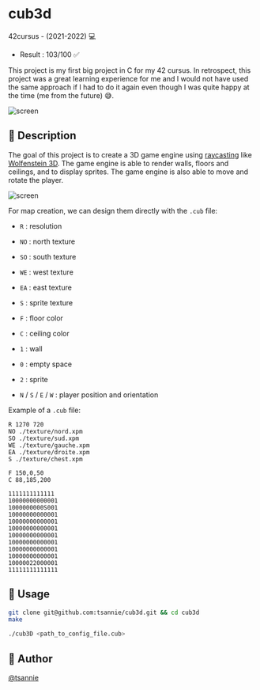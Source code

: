 # cub3d

42cursus - (2021-2022) 💻

- Result : 103/100 ✅

This project is my first big project in C for my 42 cursus. In retrospect, this project was a great learning experience for me and I would not have used the same approach if I had to do it again even though I was quite happy at the time (me from the future) 😅.

![screen](https://i.imgur.com/dAN9lek.gif)

## 📝 Description

The goal of this project is to create a 3D game engine using [raycasting](https://en.wikipedia.org/wiki/Ray_casting) like [Wolfenstein 3D](https://en.wikipedia.org/wiki/Wolfenstein_3D).
The game engine is able to render walls, floors and ceilings, and to display sprites. The game engine is also able to move and rotate the player.

![screen](https://upload.wikimedia.org/wikipedia/commons/e/e7/Simple_raycasting_with_fisheye_correction.gif)

For map creation, we can design them directly with the `.cub` file:

- `R` : resolution
- `NO` : north texture
- `SO` : south texture
- `WE` : west texture
- `EA` : east texture
- `S` : sprite texture
- `F` : floor color
- `C` : ceiling color

- `1` : wall
- `0` : empty space
- `2` : sprite
- `N` / `S` / `E` / `W` : player position and orientation

Example of a `.cub` file:

```
R 1270 720
NO ./texture/nord.xpm
SO ./texture/sud.xpm
WE ./texture/gauche.xpm
EA ./texture/droite.xpm
S ./texture/chest.xpm

F 150,0,50
C 88,185,200

1111111111111
10000000000001
1000000000S001
10000000000001
10000000000001
10000000000001
10000000000001
10000000000001
10000000000001
10000000000001
10000022000001
11111111111111
```

## 🚀 Usage

```bash
git clone git@github.com:tsannie/cub3d.git && cd cub3d
make

./cub3D <path_to_config_file.cub>
```

## 👤 Author

[@tsannie](https://github.com/tsannie)
